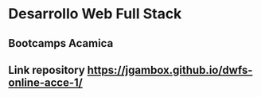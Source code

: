# Desarrollo Web Full Stack

## Bootcamps Acamica


## Link repository https://jgambox.github.io/dwfs-online-acce-1/
